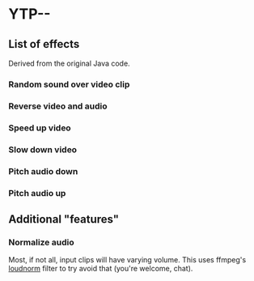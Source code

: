 # YTP--

## List of effects

Derived from the original Java code.

### Random sound over video clip

### Reverse video and audio

### Speed up video

### Slow down video

### Pitch audio down

### Pitch audio up

## Additional "features"

### Normalize audio

Most, if not all, input clips will have varying volume.  This uses ffmpeg's 
[loudnorm](https://trac.ffmpeg.org/wiki/AudioVolume) filter to try avoid that 
(you're welcome, chat).